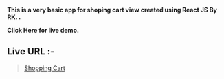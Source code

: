**This is a very basic app for shoping cart view created using React JS By RK. .**

**Click Here for live demo.**

## Live URL :-

> [Shopping Cart](https://rkkadam818.github.io/cart/)
